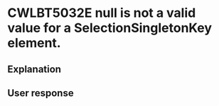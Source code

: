 # CWLBT5032E null is not a valid value for a SelectionSingletonKey element.

## Explanation

## User response